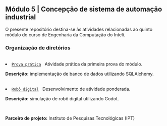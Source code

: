 <h2>Módulo 5 | Concepção de sistema de automação industrial</h2>

<p>O presente repositório destina-se às atividades relacionadas ao quinto módulo do curso de Engenharia da Computação do Inteli.</p>

<h3>Organização de diretórios</h3><br>

<li><a href="https://github.com/amandafontes/M5-Inteli/tree/main/Prova%20Pr%C3%A1tica"><code>Prova prática</code></a>&nbsp;&nbsp;&nbsp;Atividade prática da primeira prova do módulo.<br>
  <p><b>Descrição:</b> implementação de banco de dados utilizando SQLAlchemy.</p>
<br>

<li><a href="https://github.com/amandafontes/M5-Inteli/tree/main/Rob%C3%B4%20Digital"><code>Robô digital</code></a>&nbsp;&nbsp;&nbsp;Desenvolvimento de atividade ponderada.<br>
  <p><b>Descrição:</b> simulação de robô digital utilizando Godot.</p>
<br>

**Parceiro de projeto:** Instituto de Pesquisas Tecnológicas (IPT)
